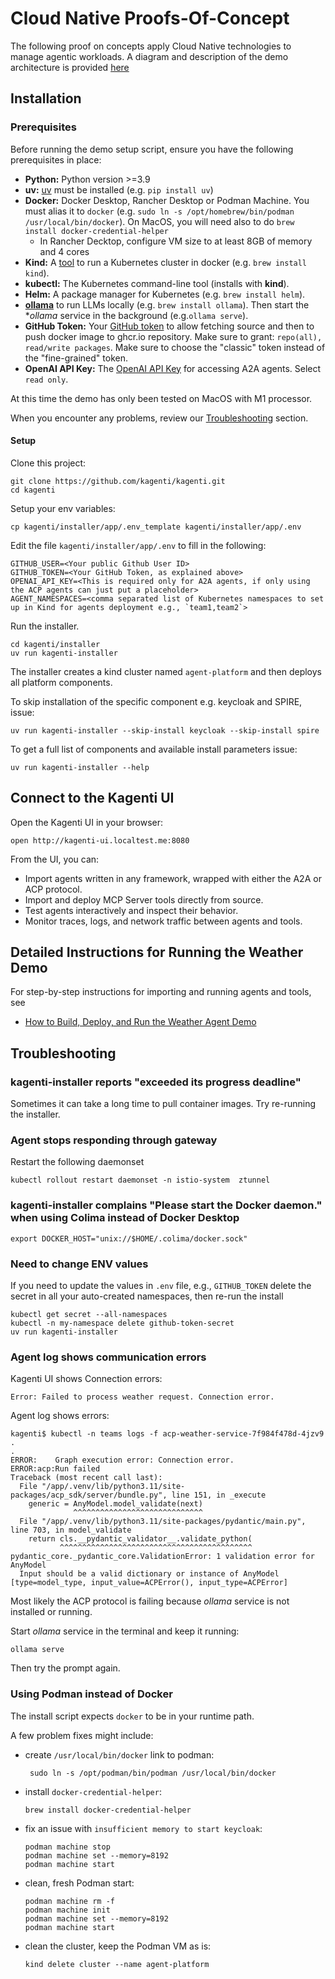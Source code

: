 # Cloud Native Proofs-Of-Concept

The following proof on concepts apply Cloud Native technologies to manage agentic workloads.
A diagram and description of the demo architecture is provided [here](./tech-details.md#cloud-native-agent-platform-demo)

## Installation

### Prerequisites

Before running the demo setup script, ensure you have the following prerequisites in place:

* **Python:** Python version >=3.9
* **uv:** [uv](https://docs.astral.sh/uv/getting-started/installation) must be installed (e.g. `pip install uv`)
* **Docker:** Docker Desktop, Rancher Desktop or Podman Machine. You must alias it to `docker` (e.g. `sudo ln -s /opt/homebrew/bin/podman /usr/local/bin/docker`). On MacOS, you will need also to do `brew install docker-credential-helper`
  * In Rancher Decktop, configure VM size to at least 8GB of memory and 4 cores
* **Kind:** A [tool](https://kind.sigs.k8s.io) to run a Kubernetes cluster in docker (e.g. `brew install kind`).
* **kubectl:** The Kubernetes command-line tool (installs with **kind**).
* **Helm:** A package manager for Kubernetes (e.g. `brew install helm`).
* **[ollama](https://ollama.com/download)** to run LLMs locally (e.g. `brew install ollama`). Then start the **ollama* service in the background (e.g.`ollama serve`).
* **GitHub Token:** Your [GitHub token](https://docs.github.com/en/authentication/keeping-your-account-and-data-secure/managing-your-personal-access-tokens#creating-a-personal-access-token-classic) to allow fetching source and then to push docker image to ghcr.io repository. Make sure to grant: `repo(all), read/write packages`. Make sure to choose the "classic" token instead of the "fine-grained" token.
* **OpenAI API Key:** The [OpenAI API Key](https://platform.openai.com/api-keys) for accessing A2A agents. Select `read only`.

At this time the demo has only been tested on MacOS with M1 processor.

When you encounter any problems, review our [Troubleshooting](#troubleshooting) section.

#### Setup

Clone this project:

```shell
git clone https://github.com/kagenti/kagenti.git
cd kagenti
```

Setup your env variables:

```shell
cp kagenti/installer/app/.env_template kagenti/installer/app/.env
```

Edit the file `kagenti/installer/app/.env` to fill in the following:

```shell
GITHUB_USER=<Your public Github User ID>
GITHUB_TOKEN=<Your GitHub Token, as explained above>
OPENAI_API_KEY=<This is required only for A2A agents, if only using the ACP agents can just put a placeholder>
AGENT_NAMESPACES=<comma separated list of Kubernetes namespaces to set up in Kind for agents deployment e.g., `team1,team2`>
```

Run the installer.

```shell
cd kagenti/installer
uv run kagenti-installer
```

The installer creates a kind cluster named `agent-platform` and then deploys all platform components.

To skip installation of the specific component e.g. keycloak and SPIRE, issue:

```shell
uv run kagenti-installer --skip-install keycloak --skip-install spire
```

To get a full list of components and available install parameters issue:

```shell
uv run kagenti-installer --help
```

## Connect to the Kagenti UI

Open the Kagenti UI in your browser:

```shell
open http://kagenti-ui.localtest.me:8080
```

From the UI, you can:

* Import agents written in any framework, wrapped with either the A2A or ACP protocol.
* Import and deploy MCP Server tools directly from source.
* Test agents interactively and inspect their behavior.
* Monitor traces, logs, and network traffic between agents and tools.

## Detailed Instructions for Running the Weather Demo

For step-by-step instructions for importing and running agents and tools, see

* [How to Build, Deploy, and Run the Weather Agent Demo](./demo-weather-agent.md)

## Troubleshooting

### kagenti-installer reports "exceeded its progress deadline"

Sometimes it can take a long time to pull container images.  Try re-running the installer.

### Agent stops responding through gateway

Restart the following daemonset

```shell
kubectl rollout restart daemonset -n istio-system  ztunnel
```

### kagenti-installer complains "Please start the Docker daemon." when using Colima instead of Docker Desktop

```shell
export DOCKER_HOST="unix://$HOME/.colima/docker.sock"
```

### Need to change ENV values

If you need to update the values in `.env` file, e.g., `GITHUB_TOKEN`
delete the secret in all your auto-created namespaces, then re-run the install

```shell
kubectl get secret --all-namespaces
kubectl -n my-namespace delete github-token-secret 
uv run kagenti-installer
```

### Agent log shows communication errors

Kagenti UI shows Connection errors:

```console
Error: Failed to process weather request. Connection error.
```

Agent log shows errors:

```console
kagenti$ kubectl -n teams logs -f acp-weather-service-7f984f478d-4jzv9
.
.
ERROR:    Graph execution error: Connection error.
ERROR:acp:Run failed
Traceback (most recent call last):
  File "/app/.venv/lib/python3.11/site-packages/acp_sdk/server/bundle.py", line 151, in _execute
    generic = AnyModel.model_validate(next)
              ^^^^^^^^^^^^^^^^^^^^^^^^^^^^^
  File "/app/.venv/lib/python3.11/site-packages/pydantic/main.py", line 703, in model_validate
    return cls.__pydantic_validator__.validate_python(
           ^^^^^^^^^^^^^^^^^^^^^^^^^^^^^^^^^^^^^^^^^^^
pydantic_core._pydantic_core.ValidationError: 1 validation error for AnyModel
  Input should be a valid dictionary or instance of AnyModel [type=model_type, input_value=ACPError(), input_type=ACPError]
```

Most likely the ACP protocol is failing because *ollama* service is not installed or running.

Start *ollama* service in the terminal and keep it running:

```console
ollama serve
```

Then try the prompt again.

### Using Podman instead of Docker

The install script expects `docker` to be in your runtime path.

A few problem fixes might include:

* create `/usr/local/bin/docker` link to podman:

  ```console
   sudo ln -s /opt/podman/bin/podman /usr/local/bin/docker
   ```

* install `docker-credential-helper`:

   ```console
   brew install docker-credential-helper
   ```

* fix an issue with `insufficient memory to start keycloak`:

   ```console
   podman machine stop
   podman machine set --memory=8192
   podman machine start
   ```

* clean, fresh Podman start:

   ```console
   podman machine rm -f 
   podman machine init
   podman machine set --memory=8192
   podman machine start
   ```

* clean the cluster, keep the Podman VM as is:

  ```console
  kind delete cluster --name agent-platform
  ```

